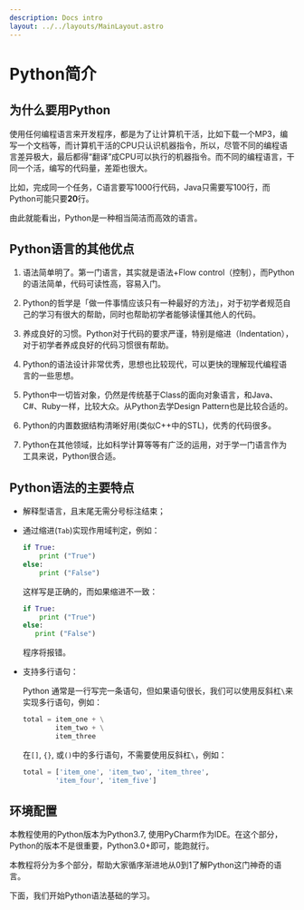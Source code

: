 ```yaml
---
description: Docs intro
layout: ../../layouts/MainLayout.astro
---
```


# Python简介

## 为什么要用Python

使用任何编程语言来开发程序，都是为了让计算机干活，比如下载一个MP3，编写一个文档等，而计算机干活的CPU只认识机器指令，所以，尽管不同的编程语言差异极大，最后都得“翻译”成CPU可以执行的机器指令。而不同的编程语言，干同一个活，编写的代码量，差距也很大。

比如，完成同一个任务，C语言要写1000行代码，Java只需要写100行，而Python可能只要**20**行。

由此就能看出，Python是一种相当简洁而高效的语言。

## Python语言的其他优点

1. 语法简单明了。第一门语言，其实就是语法+Flow control（控制），而Python的语法简单，代码可读性高，容易入门。

2. Python的哲学是「做一件事情应该只有一种最好的方法」，对于初学者规范自己的学习有很大的帮助，同时也帮助初学者能够读懂其他人的代码。

3. 养成良好的习惯。Python对于代码的要求严谨，特别是缩进（Indentation），对于初学者养成良好的代码习惯很有帮助。

4. Python的语法设计非常优秀，思想也比较现代，可以更快的理解现代编程语言的一些思想。

5. Python中一切皆对象，仍然是传统基于Class的面向对象语言，和Java、C#、Ruby一样，比较大众。从Python去学Design Pattern也是比较合适的。

6. Python的内置数据结构清晰好用(类似C++中的STL)，优秀的代码很多。

7. Python在其他领域，比如科学计算等等有广泛的运用，对于学一门语言作为工具来说，Python很合适。

## Python语法的主要特点

+ 解释型语言，且末尾无需分号标注结束；

+ 通过缩进(`Tab`)实现作用域判定，例如：

  ```python
  if True:
      print ("True")
  else:
      print ("False")
  ```

  这样写是正确的，而如果缩进不一致：

  ```python
  if True:
      print ("True")
  else:
     print ("False")
  ```

  程序将报错。

+ 支持多行语句：

  Python 通常是一行写完一条语句，但如果语句很长，我们可以使用反斜杠`\`来实现多行语句，例如：

  ```python
  total = item_one + \
          item_two + \
          item_three
  ```

  在`[]`,  `{}`, 或`()`中的多行语句，不需要使用反斜杠`\`，例如：

  ```python
  total = ['item_one', 'item_two', 'item_three',
          'item_four', 'item_five']
  ```

## 环境配置

本教程使用的Python版本为Python3.7, 使用PyCharm作为IDE。在这个部分，Python的版本不是很重要，Python3.0+即可，能跑就行。

本教程将分为多个部分，帮助大家循序渐进地从0到1了解Python这门神奇的语言。

下面，我们开始Python语法基础的学习。